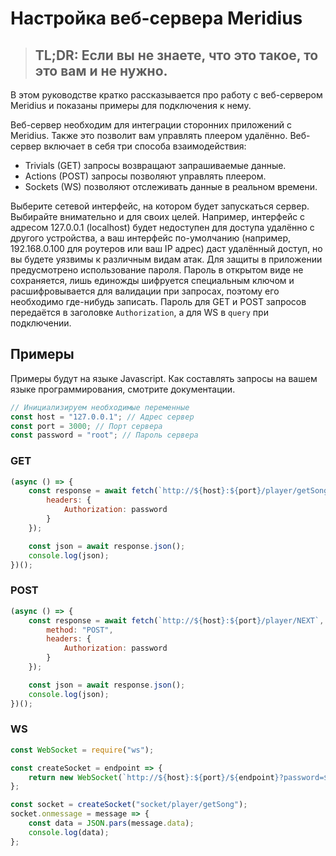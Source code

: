 # Настройка веб-сервера Meridius

>## **TL;DR**: Если вы не знаете, что это такое, то это вам и не нужно.


В этом руководстве кратко рассказывается про работу с веб-сервером Meridius и показаны примеры для подключения к нему.

Веб-сервер необходим для интеграции сторонних приложений с Meridius. Также это позволит вам управлять плеером удалённо. Веб-сервер включает в себя три способа взаимодействия:

* Trivials (GET) запросы возвращают запрашиваемые данные.
* Actions (POST) запросы позволяют управлять плеером.
* Sockets (WS) позволяют отслеживать данные в реальном времени.

Выберите сетевой интерфейс, на котором будет запускаться сервер. Выбирайте внимательно и для своих целей. Например, интерфейс с адресом 127.0.0.1 (localhost) будет недоступен для доступа удалённо с другого устройства, а ваш интерфейс по-умолчанию (например, 192.168.0.100 для роутеров или ваш IP адрес) даст удалённый доступ, но вы будете уязвимы к различным видам атак. Для защиты в приложении предусмотрено использование пароля. Пароль в открытом виде не сохраняется, лишь единожды шифруется специальным ключом и расшифровывается для валидации при запросах, поэтому его необходимо где-нибудь записать. Пароль для GET и POST запросов передаётся в заголовке ```Authorization```, а для WS в ```query``` при подключении.

## Примеры

Примеры будут на языке Javascript. Как составлять запросы на вашем языке программирования, смотрите документации.

```javascript
// Инициализируем необходимые переменные
const host = "127.0.0.1"; // Адрес сервер
const port = 3000; // Порт сервера
const password = "root"; // Пароль сервера
```

### GET

```javascript
(async () => {
    const response = await fetch(`http://${host}:${port}/player/getSong`, {
        headers: {
            Authorization: password
        }
    });

    const json = await response.json();
    console.log(json);
})();
```

### POST

```javascript
(async () => {
    const response = await fetch(`http://${host}:${port}/player/NEXT`, {
        method: "POST",
        headers: {
            Authorization: password
        }
    });

    const json = await response.json();
    console.log(json);
})();
```

### WS
```javascript
const WebSocket = require("ws");

const createSocket = endpoint => {
    return new WebSocket(`http://${host}:${port}/${endpoint}?password=${password}`);
};

const socket = createSocket("socket/player/getSong");
socket.onmessage = message => {
    const data = JSON.pars(message.data);
    console.log(data);
};
```